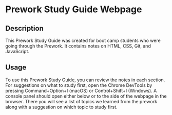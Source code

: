 # Prework Study Guide Webpage

## Description

This Prework Study Guide was created for boot camp students who were going through the Prework. It contains notes on HTML, CSS, Git, and JavaScript.

## Usage

To use this Prework Study Guide, you can review the notes in each section. For suggestions on what to study first, open the Chrome DevTools by pressing Command+Option+I (macOS) or Control+Shift+I (Windows). A console panel should open either below or to the side of the webpage in the browser. There you will see a list of topics we learned from the prework along with a suggestion on which topic to study first.
